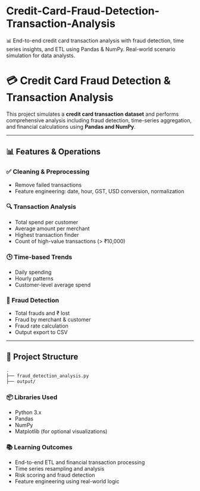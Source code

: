 # Credit-Card-Fraud-Detection-Transaction-Analysis
📊 End-to-end credit card transaction analysis with fraud detection, time series insights, and ETL using Pandas & NumPy. Real-world scenario simulation for data analysts.

# 💳 Credit Card Fraud Detection & Transaction Analysis

This project simulates a **credit card transaction dataset** and performs comprehensive analysis including fraud detection, time-series aggregation, and financial calculations using **Pandas and NumPy**.

---

## 📊 Features & Operations

### ✅ Cleaning & Preprocessing
- Remove failed transactions
- Feature engineering: date, hour, GST, USD conversion, normalization

### 🔍 Transaction Analysis
- Total spend per customer
- Average amount per merchant
- Highest transaction finder
- Count of high-value transactions (> ₹10,000)

### 🕒 Time-based Trends
- Daily spending
- Hourly patterns
- Customer-level average spend

### 🚨 Fraud Detection
- Total frauds and ₹ lost
- Fraud by merchant & customer
- Fraud rate calculation
- Output export to CSV

---

## 📁 Project Structure

```bash
.
├── fraud_detection_analysis.py
├── output/
```

### 📦 Libraries Used

- Python 3.x
- Pandas
- NumPy
- Matplotlib (for optional visualizations)

### 📚 Learning Outcomes
- End-to-end ETL and financial transaction processing
- Time series resampling and analysis
- Risk scoring and fraud detection
- Feature engineering using real-world logic
